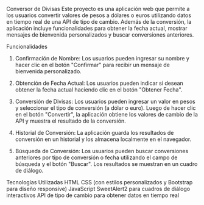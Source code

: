 Conversor de Divisas
Este proyecto es una aplicación web que permite a los usuarios convertir valores de pesos a dólares o euros utilizando datos en tiempo real de una API de tipo de cambio. Además de la conversión, la aplicación incluye funcionalidades para obtener la fecha actual, mostrar mensajes de bienvenida personalizados y buscar conversiones anteriores.

Funcionalidades
1. Confirmación de Nombre: Los usuarios pueden ingresar su nombre y hacer clic en el botón "Confirmar" para recibir un mensaje de bienvenida personalizado.

2. Obtención de Fecha Actual: Los usuarios pueden indicar si desean obtener la fecha actual haciendo clic en el botón "Obtener Fecha".

3. Conversión de Divisas: Los usuarios pueden ingresar un valor en pesos y seleccionar el tipo de conversión (a dólar o euro). Luego de hacer clic en el botón "Convertir", la aplicación obtiene los valores de cambio de la API y muestra el resultado de la conversión.

4. Historial de Conversión: La aplicación guarda los resultados de conversión en un historial y los almacena localmente en el navegador.

5. Búsqueda de Conversión: Los usuarios pueden buscar conversiones anteriores por tipo de conversión o fecha utilizando el campo de búsqueda y el botón "Buscar". Los resultados se muestran en un cuadro de diálogo.

Tecnologías Utilizadas
HTML
CSS (con estilos personalizados y Bootstrap para diseño responsive)
JavaScript
SweetAlert2 para cuadros de diálogo interactivos
API de tipo de cambio para obtener datos en tiempo real